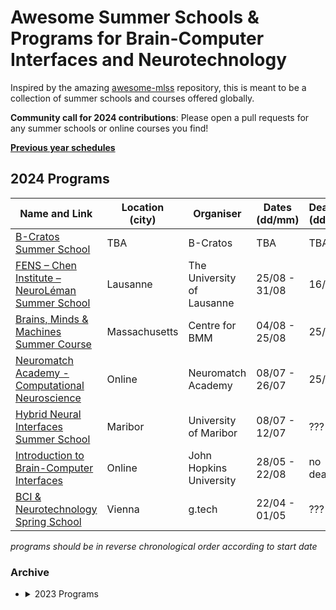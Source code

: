 # Awesome Summer Schools & Programs for Brain-Computer Interfaces and Neurotechnology 

Inspired by the amazing [awesome-mlss](https://github.com/sshkhr/awesome-mlss) repository, this is meant to be a 
collection of summer schools and courses offered globally.

**Community call for 2024 contributions**: Please open a pull requests for any summer schools or online courses
you find!

[**Previous year schedules**](#archive)

## 2024 Programs

| Name and Link                                                                                                                                                                         | Location (city) | Organiser                  | Dates (dd/mm) | Deadline (dd/mm) | Application Fee | Notes              |
|---------------------------------------------------------------------------------------------------------------------------------------------------------------------------------------|-----------------|----------------------------|---------------|------------------|-----------------|--------------------|
| [B-Cratos Summer School](https://www.b-cratos.eu/b-cratos-summer-school-in-trondheim/)                                                                                                | TBA             | B-Cratos                   | TBA           | TBA              | ???             | postponed          |
| [FENS – Chen Institute – NeuroLéman Summer School](https://www.fens.org/news-activities/fens-and-societies-calendar/training-event/fens-chen-institute-neuroleman-summer-school-2024) | Lausanne        | The University of Lausanne | 25/08 - 31/08 | 16/04            | ???             | multidisciplinary  |
| [Brains, Minds & Machines Summer Course](https://cbmm.mit.edu/summer-school/2024)                                                                                                     | Massachusetts   | Centre for BMM             | 04/08 - 25/08 | 25/03            | ???             | popular            |
| [Neuromatch Academy - Computational Neuroscience](https://neuromatch.io/computational-neuroscience-course/)                                                                           | Online          | Neuromatch Academy         | 08/07 - 26/07 | 25/03            | varies          | multidisciplinary  |
| [Hybrid Neural Interfaces Summer School](https://www.hybridneuro.feri.um.si/summerschools/HNI2024.html)                                                                               | Maribor         | University of Maribor      | 08/07 - 12/07 | ???              | FREE            | hdEMG              |
| [Introduction to Brain-Computer Interfaces](https://ep.jhu.edu/courses/585783-introduction-to-brain-computer-interfaces/)                                                             | Online          | John Hopkins University    | 28/05 - 22/08 | no deadline      | 5,270 USD       | US candidates only |
| [BCI & Neurotechnology Spring School](https://www.gtec.at/spring-school-2024/)                                                                                                        | Vienna          | g.tech                     | 22/04 - 01/05 | ???              | ???             | hands-on           |

*programs should be in reverse chronological order according to start date*

### Archive

- <details>
    <summary>2023 Programs</summary>
  
  | Name and Link                                                                                                                                                                 | Location (city) | Organiser              | Dates (mm/dd) | Deadline (mm/dd) | Application Fee | Notes                      |
  |-------------------------------------------------------------------------------------------------------------------------------------------------------------------------------|-----------------|------------------------|---------------|------------------|-----------------|----------------------------|
  | [ISRC-CN3 Autumn School](https://www.ulster.ac.uk/faculties/computing-engineering-and-the-built-environment/computing-engineering-intelligent-systems/isrc-cn3-autumn-school) | Derry & Online  | Ulster University      | 10/25 - 10/31 | 07/20, 09/15     | varies          | Comp. Neuro & NeuroAI      |
  | [Advanced techniques for synapse biology](https://cajal-training.org/on-site/atsb2023/)                                                                                       | Bordeaux        | CAJAL                  | 10/23 - 11/10 | 05/29            | 3,950 EURO      | Incl. accommodation+meal   |
  | [Autumn School on Closed Loop Neurotechnologies](https://theneurotech.eu/neurotecheu-autumn-school-on-closed-loop-technologies-at-the-university-of-lille/)                   | Lille           | University of Lille    | 10/18 - 10/20 | 09/04            | covered         | Limited to NeurotechEU     |
  | [Extracellular Electrophysiology Acquisition 0823](https://cajal-training.org/neurokit/extracellular-electrophysiology-acquisition-0823/)                                     | Online          | CAJAL                  | 10/09 - 10/13 |                  | 500 EURO        | Hands on w/ NeuroKit       |
  | [Modern Approaches to Behavioural Analysis](https://cajal-training.org/neurokit/modern-approaches-to-behavioural-analysis_2023/)                                              | Online          | CAJAL                  | 10/02 - 10/03 |                  | 200 EURO        | Hands on w/ NeuroKit       |
  | [Connectomics from micro- to meso- and macro-scales](https://cajal-training.org/on-site/connectomics/)                                                                        | Bordeaux        | CAJAL                  | 09/18 - 10/06 | 04/17            | 3,950 EURO      | Incl. accommodation+meal   |
  | [Allen Institute Dynamic Brain Workshop](https://alleninstitute.org/events/summer-workshop-on-the-dynamic-brain-2023/)                                                        | Friday Harbor   | Allen Institute        | 08/20 - 09/03 | 02/01            | covered         | Must have 1 year PhD       |
  | [Brains, Minds and Machines](https://www.mbl.edu/education/advanced-research-training-courses/course-offerings/brains-minds-and-machines)                                     | Woods Hole      | MBL/UChicago           | 08/04 - 08/25 | 04/19            | covered         |                            |
  | [Methods in Computational Neuroscience](https://www.mbl.edu/education/advanced-research-training-courses/course-offerings/methods-computational-neuroscience)                 | Woods Hole      | MBL/UChicago           | 07/26 - 08/23 | 03/31            | 6,000 USD       | Financial aid available    |
  | [Neuromatch Academy - Computational Neuroscience](https://academy.neuromatch.io/courses)                                                                                      | Online          | Neuromatch Academy     | 07/10 - 07/28 | 05/08            | varies          | Comp. Neuro                |
  | [NCAN Summer Workshop](https://www.neurotechcenter.org/ncan-summer-course-2023)                                                                                               | Albany          | NCAN                   | 07/10 - 07/14 |                  | varies          | Limited to 24 participants |
  | [Krembil Centre for Neuroinformatics Summer School](https://kcnischool.org)                                                                                                   | Toronto         | KCNI                   | 07/10 - 07/14 | 06/09            | 50 CAD          | Travel+stay not included   |
  | [Experimental Neuroscience Bootcamp 2023](https://cajal-training.org/neurokit/experimental-neuroscience-bootcamp-1122/)                                                       | Online          | CAJAL                  | 07/10 - 07/14 | 03/31            | 500 EURO        | Hands on w/ NeuroKit       |
  | [Machine learning for neuroscience](https://cajal-training.org/on-site/artificial-intelligence/)                                                                              | Lisbon          | CAJAL                  | 07/09 - 07/29 | 01/23            | 2,950 EURO      | Incl. accommodation+meal   |
  | [Glial cells in health and diseases](https://cajal-training.org/on-site/glial-and-astrocyte-cells-in-health-and-diseases/)                                                    | Bordeaux        | CAJAL                  | 06/19 - 07/07 | 01/23            | 3,950 EURO      | Incl. accommodation+meal   |
  | [OIST Computational Neuroscience Course](https://groups.oist.jp/ocnc)                                                                                                         | Onna            | OIST                   | 06/19 - 07/06 | 01/31            | covered         | Incl. accommodation+meal   |
  | [Interacting with neural circuits](https://cajal-training.org/on-site/interacting-with-neural-circuits/)                                                                      | Lisbon          | CAJAL                  | 06/18 - 07/08 | 01/31            | 3,950 EURO      | Incl. accommodation+meal   |
  | [BCI Society - Workshops](https://bcisociety.org/workshops/)                                                                                                                  | Brussels        | BCI Society            | 06/07 - 06/09 |                  | varies          |                            |
  | [UNIQUE Student Symposium 2023](https://www.eventbrite.ca/e/unique-student-symposium-2023-tickets-616558853127)                                                               | Montreal        | Université de Montréal | 06/05 - 06/06 |                  | 20 CAD          | NeuroAI                    |
  | [BCI & NEUROTECHNOLOGY SPRING SCHOOL 2023](https://www.gtec.at/spring-school-2023/)                                                                                           | Vienna          | G.Tech                 | 04/17 - 04/26 |                  |                 |                            |
  | [IBRO-Simons Computational Neuroscience Imbizo](http://imbizo.africa)                                                                                                         | Cape Town       | IBRO-Simons            | 04/13 - 05/07 |                  | 1,200 EURO      | Comp. Neuro                |
  | [Neuro-vascular function in health and disease](https://cajal-training.org/on-site/neuro-vascular/)                                                                           | Bordeaux        | CAJAL                  | 03/20 - 04/07 | 11/14            | 3,950 EURO      | Incl. accommodation+meal   |

  </details>
